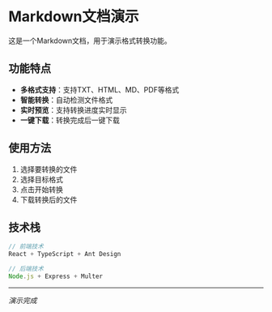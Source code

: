# Markdown文档演示

这是一个Markdown文档，用于演示格式转换功能。

## 功能特点

- **多格式支持**：支持TXT、HTML、MD、PDF等格式
- **智能转换**：自动检测文件格式
- **实时预览**：支持转换进度实时显示
- **一键下载**：转换完成后一键下载

## 使用方法

1. 选择要转换的文件
2. 选择目标格式
3. 点击开始转换
4. 下载转换后的文件

## 技术栈

```javascript
// 前端技术
React + TypeScript + Ant Design

// 后端技术
Node.js + Express + Multer
```

---

*演示完成*
